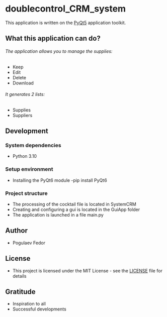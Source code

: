 # doublecontrol_CRM_system

This application is written on the [PyQt5](https://pypi.org/project/PyQt5/) application toolkit.

## What this application can do?
###### The application allows you to manage the supplies:
- Keep
- Edit
- Delete
- Download

###### It generates 2 lists:
- Supplies
- Suppliers

## Development

### System dependencies

- Python 3.10

### Setup environment

- Installing the PyQt6 module -pip install PyQt6

### Project structure

- The processing of the cocktail file is located in SystemCRM
- Creating and configuring a gui is located in the GuiApp folder
- The application is launched in a file main.py

## Author
- Pogulaev Fedor

## License
- This project is licensed under the MIT License - see the [LICENSE](ссылка) file for details

## Gratitude
- Inspiration to all
- Successful developments
